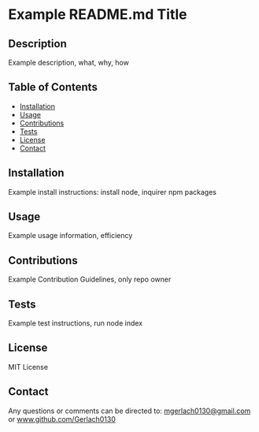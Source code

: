 
  # Example README.md Title

  ## Description

  Example description, what, why, how

  ## Table of Contents
  * [Installation](#installation)
  * [Usage](#usage)
  * [Contributions](#contributions)
  * [Tests](#tests)
  * [License](#license)
  * [Contact](#contact)

  
  ## Installation

  Example install instructions: install node, inquirer npm packages

  ## Usage

  Example usage information, efficiency

  ## Contributions

  Example Contribution Guidelines, only repo owner

  ## Tests

  Example test instructions, run node index

  ## License

  MIT License

  ## Contact

  Any questions or comments can be directed to: mgerlach0130@gmail.com or www.github.com/Gerlach0130

